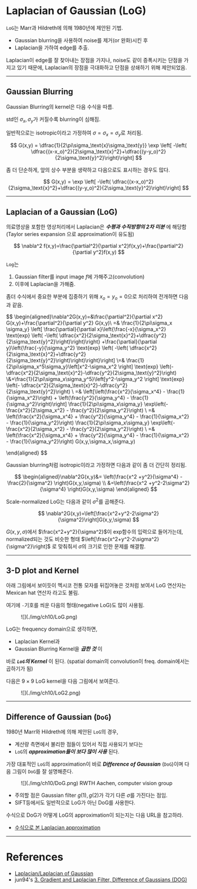 # Laplacian of Gaussian (LoG)

`LoG`는 Marr과 Hildreth에 의해 1980년에 제안된 기법. 

* Gaussian blurring을 사용하여 noise를 제거(or 완화)시킨 후 
* Laplacian을 가하여 edge를 추출.

Laplacian이 edge를 잘 찾아내는 장점을 가지나, noise도 같이 증폭시키는 단점을 가지고 있기 때문에, Laplacian의 장점을 극대화하고 단점을 상쇄하기 위해 제안되었음.

---

## Gaussian Blurring

Gaussian Blurring의 kernel은 다음 수식을 따름.

std인 $\sigma_x,\sigma_y$가 커질수록 blurring이 심해짐.

일반적으로는 isotropic이라고 가정하여 $\sigma=\sigma_x=\sigma_y$로 처리됨.

$$
G(x,y) = \dfrac{1}{2\pi\sigma_\text{x}\sigma_\text{y}} \exp \left[ -\left( \dfrac{(x-x_o)^2}{2\sigma_\text{x}^2}+\dfrac{(y-y_o)^2}{2\sigma_\text{y}^2}\right)\right]
$$

좀 더 단순하게, 앞의 상수 부분을 생략하고 다음으로도 표시하는 경우도 많다.

$$
G(x,y) = \exp \left[ -\left( \dfrac{(x-x_o)^2}{2\sigma_\text{x}^2}+\dfrac{(y-y_o)^2}{2\sigma_\text{y}^2}\right)\right]
$$

---

## Laplacian of a Gaussian (LoG)

의료영상을 포함한 영상처리에서 Laplacian은 ***수평과 수직방향의 2차 미분*** 에 해당함(Taylor series expansion 으로 approximation이 유도됨)

$$
\nabla^2 f(x,y)=\frac{\partial^2}{\partial x^2}f(x,y)+\frac{\partial^2}{\partial y^2}f(x,y)
$$

`Log`는 

1. Gaussian filter를 input image $f$에 가해주고(convolution) 
2. 이후에 Laplacian을 가해줌. 

좀더 수식에서 중요한 부분에 집중하기 위해 $x_o=y_o=0$으로 처리하여 전개하면 다음과 같음.

$$
\begin{aligned}\nabla^2G(x,y)=&\frac{\partial^2}{\partial x^2} G(x,y)+\frac{\partial^2}{\partial y^2} G(x,y)\\
=& \frac{1}{2\pi\sigma_x \sigma_y} \left[ \frac{\partial}{\partial x}\left\{\frac{-x}{\sigma_x^2} \text{exp} \left( -\left( \dfrac{x^2}{2\sigma_\text{x}^2}+\dfrac{y^2}{2\sigma_\text{y}^2}\right)\right)\right\} 
+\frac{\partial}{\partial y}\left\{\frac{-y}{\sigma_y^2} \text{exp} \left( -\left( \dfrac{x^2}{2\sigma_\text{x}^2}+\dfrac{y^2}{2\sigma_\text{y}^2}\right)\right)\right\}\right]
\\=& \frac{1}{2\pi\sigma_x^5\sigma_y}\left[x^2-\sigma_x^2 \right] \text{exp} \left(- \dfrac{x^2}{2\sigma_\text{x}^2}-\dfrac{y^2}{2\sigma_\text{y}^2}\right)
\\&+\frac{1}{2\pi\sigma_x\sigma_y^5}\left[y^2-\sigma_y^2 \right] \text{exp} \left(- \dfrac{x^2}{2\sigma_\text{x}^2}-\dfrac{y^2}{2\sigma_\text{y}^2}\right)
\\
=& \left[\left(\frac{x^2}{\sigma_x^4} - \frac{1}{\sigma_x^2}\right) + \left(\frac{y^2}{\sigma_y^4} - \frac{1}{\sigma_y^2}\right)\right] \frac{1}{2\pi\sigma_x\sigma_y}   \exp\left(-\frac{x^2}{2\sigma_x^2} - \frac{y^2}{2\sigma_y^2}\right) 
\\ =& \left(\frac{x^2}{\sigma_x^4} + \frac{y^2}{\sigma_y^4} - \frac{1}{\sigma_x^2} - \frac{1}{\sigma_y^2}\right) \frac{1}{2\pi\sigma_x\sigma_y} \exp\left(-\frac{x^2}{2\sigma_x^2} - \frac{y^2}{2\sigma_y^2}\right) 
\\ =& \left(\frac{x^2}{\sigma_x^4} + \frac{y^2}{\sigma_y^4} - \frac{1}{\sigma_x^2} - \frac{1}{\sigma_y^2}\right) G(x,y,\sigma_x,\sigma_y)

\end{aligned}
$$

Gaussian blurring처럼 isotropic이라고 가정하면 다음과 같이 좀 더 간단히 정리됨.

$$
\begin{aligned}\nabla^2G(x,y)&=
\left(\frac{x^2 +y^2}{\sigma^4} - \frac{2}{\sigma^2} \right)G(x,y,\sigma) \\
&=\left(\frac{x^2 +y^2-2\sigma^2}{\sigma^4} \right)G(x,y,\sigma)
\end{aligned}
$$

Scale-normalized LoG는 다음과 같이 $\sigma^2$를 곱해준다. 

$$
\nabla^2G(x,y)=\left[\frac{x^2+y^2-2\sigma^2}{\sigma^2}\right]G(x,y,\sigma)
$$

$G(x,y,\sigma)$에서 $\frac{x^2+y^2}{\sigma^2}$이 exp함수의 입력으로 들어가는데, normalized되는 것도 비슷한 형태 $\left[\frac{x^2+y^2-2\sigma^2}{\sigma^2}\right]$ 로 맞춰줘서 $\sigma$의 크기로 인한 문제를 해결함. 

---

## 3-D plot and Kernel

아래 그림에서 보이듯이 멕시코 전통 모자를 뒤집어놓은 것처럼 보여서 LoG 연산자는 Mexican hat 연산자 라고도 불림.

여기에 `-`기호를 씌운 다음의 형태(negative LoG)도 많이 사용됨.

<figure markdown>
![](./img/ch10/LoG.png)
</figure markdown>

LoG는 frequency domain으로 생각하면, 

* Laplacian Kernel과 
* Gaussian Blurring Kernel을 ***곱한 것*** 이 

바로 ***`LoG`의 Kernel*** 이 된다.
(spatial domain의 convolution이 freq. domain에서는 곱하기가 됨)

다음은 $9\times 9$ LoG kernel을 다음 그림에서 보여준다.

<figure markdown>
![](./img/ch10/LoG2.png)
</figure markdown>

---

## Difference of Gaussian (`DoG`)

1980년 Marr와 Hildreth에 의해 제안된 `LoG`의 경우, 

* 계산량 측면에서 불리한 점들이 있어서 직접 사용되기 보다는
* `LoG`의 ***approximation들이 보다 많이 사용*** 된다.

가장 대표적인 `LoG`의 approximation이 바로 ***Difference of Gaussian*** (`DoG`)이며 다음 그림이 `DoG`를 잘 설명해준다.

<figure markdown>
![](./img/ch10/DoG.png)
<figcap>RWTH Aachen, computer vision group</figcap>
</figure>

* 주의할 점은 Gaussian filter $g(1), g(2)$가 각기 다른 $\sigma$를 가진다는 점임.
* SIFT등에서도 일반적으로 LoG가 아닌 DoG를 사용한다.

수식으로 DoG가 어떻게 LoG의 approximation이 되는지는 다음 URL을 참고하라.

* [수식으로 본 Laplacian approximation](https://dsaint31.me/mkdocs_site/DIP/cv2/ch02/dip_pyramid/#laplacian-approximation)

---

# References

* [Laplacian/Laplacian of Gaussian](https://homepages.inf.ed.ac.uk/rbf/HIPR2/log.htm)
* jun94's [3. Gradient and Laplacian Filter, Difference of Gaussians (DOG)](https://medium.com/jun94-devpblog/cv-3-gradient-and-laplacian-filter-difference-of-gaussians-dog-7c22e4a9d6cc)